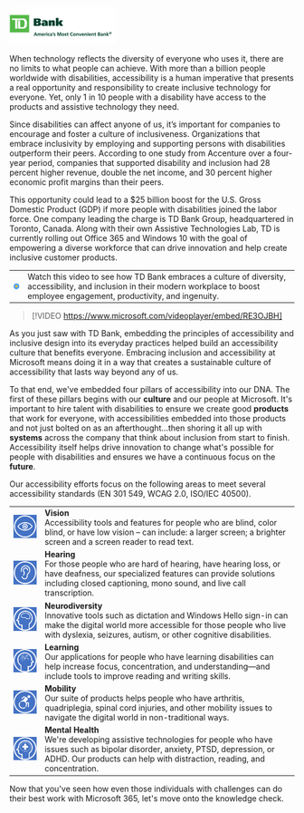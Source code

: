 ![TD Bank logo](../media/tdbank.png)

When technology reflects the diversity of everyone who uses it, there are no limits to what people can achieve.  With more than a billion people worldwide with disabilities, accessibility is a human imperative that presents a real opportunity and responsibility to create inclusive technology for everyone.  Yet, only 1 in 10 people with a disability have access to the products and assistive technology they need.

Since disabilities can affect anyone of us, it’s important for companies to encourage and foster a culture of inclusiveness. Organizations that embrace inclusivity by employing and supporting persons with disabilities outperform their peers.  According to one study from Accenture over a four-year period, companies that supported disability and inclusion had 28 percent higher revenue, double the net income, and 30 percent higher economic profit margins than their peers.

This opportunity could lead to a $25 billion boost for the U.S. Gross Domestic Product (GDP) if more people with disabilities joined the labor force. One company leading the charge is TD Bank Group, headquartered in Toronto, Canada.  Along with their own Assistive Technologies Lab, TD is currently rolling out Office 365 and Windows 10 with the goal of empowering a diverse workforce that can drive innovation and help create inclusive customer products.

|||
| :-- | :-- |
| ![Icon indicating play video](../media/videoicon.png)| Watch this video to see how TD Bank embraces a culture of diversity, accessibility, and inclusion in their modern workplace to boost employee engagement, productivity, and ingenuity.|

>[!VIDEO https://www.microsoft.com/videoplayer/embed/RE3OJBH]

As you just saw with TD Bank, embedding the principles of accessibility and inclusive design into its everyday practices helped build an accessibility culture that benefits everyone. Embracing inclusion and accessibility at Microsoft means doing it in a way that creates a sustainable culture of accessibility that lasts way beyond any of us.

To that end, we've embedded four pillars of accessibility into our DNA. The first of these pillars begins with our **culture** and our people at Microsoft.  It's important to hire talent with disabilities to ensure we create good **products** that work for everyone, with accessibilities embedded into those products and not just bolted on as an afterthought...then shoring it all up with **systems** across the company that think about inclusion from start to finish. Accessibility itself helps drive innovation to change what's possible for people with disabilities and ensures we have a continuous focus on the **future**.

Our accessibility efforts focus on the following areas to meet several accessibility standards (EN 301 549, WCAG 2.0, ISO/IEC 40500).

|||
| :-- | :-- |
| ![Icon for vision](../media/vision.png)| **Vision**<br />Accessibility tools and features for people who are blind, color blind, or have low vision – can include: a larger screen; a brighter screen and a screen reader to read text.|
| ![Icon for hearing](../media/hearing.png)| **Hearing**<br />For those people who are hard of hearing, have hearing loss, or have deafness, our specialized features can provide solutions including closed captioning, mono sound, and live call transcription.|
| ![Icon for neurodiversity](../media/neurodiversity.png)| **Neurodiversity**<br />Innovative tools such as dictation and Windows Hello sign-in can make the digital world more accessible for those people who live with dyslexia, seizures, autism, or other cognitive disabilities.|
| ![Icon for learning](../media/learning.png)| **Learning**<br />Our applications for people who have learning disabilities can help increase focus, concentration, and understanding—and include tools to improve reading and writing skills.|
| ![Icon for mobility](../media/mobility.png)| **Mobility**<br />Our suite of products helps people who have arthritis, quadriplegia, spinal cord injuries, and other mobility issues to navigate the digital world in non-traditional ways.|
| ![Icon for mental health](../media/mental-health.png)| **Mental Health**<br />We're developing assistive technologies for people who have issues such as bipolar disorder, anxiety, PTSD, depression, or ADHD. Our products can help with distraction, reading, and concentration.|

Now that you've seen how even those individuals with challenges can do their best work with Microsoft 365, let's move onto the knowledge check.